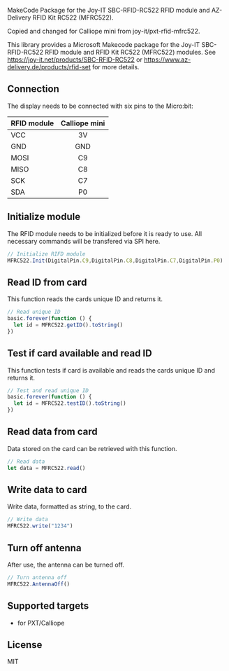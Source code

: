MakeCode Package for the Joy-IT SBC-RFID-RC522 RFID module and AZ-Delivery RFID Kit RC522 (MFRC522).

Copied and changed for Calliope mini from joy-it/pxt-rfid-mfrc522.

This library provides a Microsoft Makecode package for the Joy-IT SBC-RFID-RC522 RFID module and RFID Kit RC522 (MFRC522) modules.
See https://joy-it.net/products/SBC-RFID-RC522 or https://www.az-delivery.de/products/rfid-set for more details.

## Connection

The display needs to be connected with six pins to the Micro:bit:

| RFID module   | Calliope mini |
| ------------- |:-------------:|
| VCC           | 3V            |
| GND           | GND           |
| MOSI          | C9            |
| MISO          | C8            |
| SCK           | C7            |
| SDA           | P0            |

## Initialize module

The RFID module needs to be initialized before it is ready to use. All necessary commands will be transfered via SPI here.

```typescript
// Initialize RIFD module
MFRC522.Init(DigitalPin.C9,DigitalPin.C8,DigitalPin.C7,DigitalPin.P0)
```

## Read ID from card
This function reads the cards unique ID and returns it.

```typescript
// Read unique ID
basic.forever(function () {
  let id = MFRC522.getID().toString()
})
```

## Test if card available and read ID
This function tests if card is available and reads the cards unique ID and returns it.

```typescript
// Test and read unique ID
basic.forever(function () {
  let id = MFRC522.testID().toString()
})
```

## Read data from card
Data stored on the card can be retrieved with this function.

```typescript
// Read data
let data = MFRC522.read()
```

## Write data to card
Write data, formatted as string, to the card.

```typescript
// Write data
MFRC522.write("1234")
```

## Turn off antenna
After use, the antenna can be turned off.

```typescript
// Turn antenna off
MFRC522.AntennaOff()
```

## Supported targets

* for PXT/Calliope

## License

MIT
